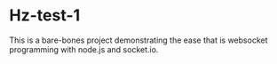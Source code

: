 # Hz-test-1
This is a bare-bones project demonstrating the ease that is websocket programming with node.js and socket.io.
